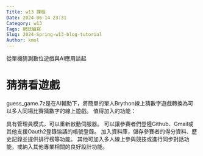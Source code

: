 ```yaml
---
Title: w13 課程
Date: 2024-06-14 23:31
Category: w13
Tags: 網誌編寫
Slug: 2024-Spring-w13-blog-tutorial
Author: kmol
---
```


從單機猜測數位遊戲與AI應用談起

<!-- PELICAN_END_SUMMARY -->

# 猜猜看遊戲
guess_game.7z是在AI輔助下，將簡單的單人Brython線上猜數字遊戲轉換為可以多人同場比賽猜數字的線上遊戲。 值得加入的功能：

具有管理員模式，可以重新啟動伺服器。 可以讓參賽者們登陸Github、Gmail或其他支援Oauth2登錄協議的帳號登錄。 加入資料庫，儲存參賽者的得分資料、歷史記錄並提供排行榜等功能。 其他可加入多人線上參與競技或進行同步對話功能，或納入其他專業相關的良好設計功能。